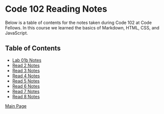 # Code 102 Reading Notes

Below is a table of contents for the notes taken during Code 102 at Code Fellows. In this
course we learned the basics of Markdown, HTML, CSS, and JavaScript.

## Table of Contents

- [Lab 01b Notes](lab1b.md)
- [Read 2 Notes](read2.md)
- [Read 3 Notes](read3.md)
- [Read 4 Notes](read4.md)
- [Read 5 Notes](read5.md)
- [Read 6 Notes](read6.md)
- [Read 7 Notes](read7.md)
- [Read 8 Notes](read8.md)

 [Main Page](README.md)